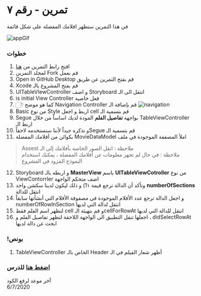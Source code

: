  
# تمرين - رقم ٧
 في هذا التمرين ستظهر افلامك المفضلة على شكل قائمة 


![appGif](https://user-images.githubusercontent.com/64652496/84556714-1ffc8d80-ad2d-11ea-8094-103eb1a9c18e.gif)

### خطوات 

1. افتح رابط التمرين من [هنا](https://github.com/kuwaitcodes/ios-cw-7)
2. لمجلد التمرين Fork قم بعمل
3. Open in GitHub Desktop قم بفتح التمرين عن طريق 
4. Xcode قم بفتح المشروع بالـ
5. UITableVIewController و اضف  Storyboard انتقل الى الـ   
6. is initial View Controller فعل خاصية    
7. 👇🏻 كما هو موضح Navigation Controller قم بإضافة الـ
![navigation](https://user-images.githubusercontent.com/64652496/84556761-69e57380-ad2d-11ea-8ad6-918529d4a890.gif)
8. Basic من نوع  Style اربط  و اجعل  cell قم  بتسمية  الـ 
9. Segue بواجهة **تفاصيل الفلم** المودة لديك اساساً من خلال  TableViewController اربط الـ 
10. و تذكره جيداً لأننا سنستخدمه لاحقاًSegue قم بتسمية الـ 
11.  بكوائن من  أفلامك المفضلة MovieDataModel املأ  المصففة  الموجودة  في ملف 
> Assest ملاحظة : انقل الصور الخاصة بأفلامك إلى الـ  
> ملاحظة : في حال لم تجهز معلومات عن أفلامك المفضلة ، يمكنك استخدام النموذج المزود في المشروع  

12. Storyboard و اربطه بالـ **MasterView** باسم  **UITableViewCotroller** من نوع  ViewContorrler اضف  متحكم الواجهة 
13. وتأكد أن  الدالة  ترجع  قيمة  1١) و ذلك  ليكون لدينا  سكشن  واحد **numberOfSections** انتقل للدالة 
14. و اجعل الدالة ترجع عدد الأفلام الموجودة في مصفوفة الأفلام التي أنشأتها سابقاً numberOfRowInSection انتقل لدالة التي لديها 
15. لتظهر  اسم الفلم فقط cell و   قم  بتهيئة  الـcellForRowAt انتقل للدالة التي  لديها
16.  اجعلها  تنقل  التطبيق  الى الواجهة  اللاحقة لتظهر تفاصيل الفلم و  ، didSelectRowAt ابحث عن  دالة لديها 


### !بونص 

1. TableViewController الخاص بالـ Header أظهر شعار الفيلم في الـ 

### [اضغط هنا](https://app.code.kw/برمجة-تطبيقات-الايفون-مع-سويفت-Swift-KFAS/ios-تطبيقات-ذات-واجهات-متعددة-KFAS/) للدرس


آخر موعد لرفع الكود\
6/7/2020



